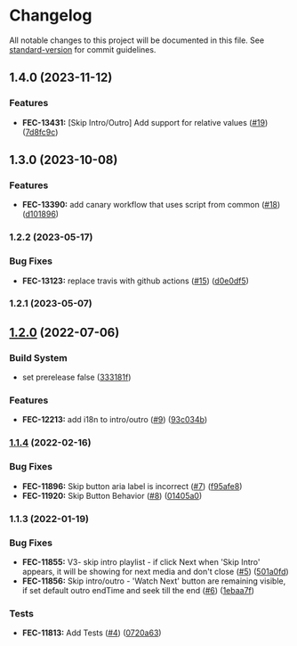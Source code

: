# Changelog

All notable changes to this project will be documented in this file. See [standard-version](https://github.com/conventional-changelog/standard-version) for commit guidelines.

## 1.4.0 (2023-11-12)


### Features

* **FEC-13431:** [Skip Intro/Outro] Add support for relative values ([#19](https://github.com//undefined/issues/19)) ([7d8fc9c](https://github.com///commit/7d8fc9c))



## 1.3.0 (2023-10-08)


### Features

* **FEC-13390:** add canary workflow that uses script from common ([#18](https://github.com//undefined/issues/18)) ([d101896](https://github.com///commit/d101896))



### 1.2.2 (2023-05-17)


### Bug Fixes

* **FEC-13123:** replace travis with github actions ([#15](https://github.com//undefined/issues/15)) ([d0e0df5](https://github.com///commit/d0e0df5))



### 1.2.1 (2023-05-07)



## [1.2.0](https://github.com///compare/v1.1.4...v1.2.0) (2022-07-06)


### Build System

* set prerelease false ([333181f](https://github.com///commit/333181f))


### Features

* **FEC-12213:** add i18n to intro/outro ([#9](https://github.com//undefined/issues/9)) ([93c034b](https://github.com///commit/93c034b))



### [1.1.4](https://github.com///compare/v1.1.3...v1.1.4) (2022-02-16)


### Bug Fixes

* **FEC-11896:** Skip button aria label is incorrect ([#7](https://github.com//undefined/issues/7)) ([f95afe8](https://github.com///commit/f95afe8))
* **FEC-11920:** Skip Button Behavior ([#8](https://github.com//undefined/issues/8)) ([01405a0](https://github.com///commit/01405a0))



### 1.1.3 (2022-01-19)


### Bug Fixes

* **FEC-11855:** V3- skip intro playlist - if click Next when 'Skip Intro' appears, it will be showing for next media and don't close ([#5](https://github.com//undefined/issues/5)) ([501a0fd](https://github.com///commit/501a0fd))
* **FEC-11856:** Skip intro/outro - 'Watch Next' button are remaining visible, if set default outro endTime and seek till the end ([#6](https://github.com//undefined/issues/6)) ([1ebaa7f](https://github.com///commit/1ebaa7f))


### Tests

* **FEC-11813:** Add Tests ([#4](https://github.com//undefined/issues/4)) ([0720a63](https://github.com///commit/0720a63))
